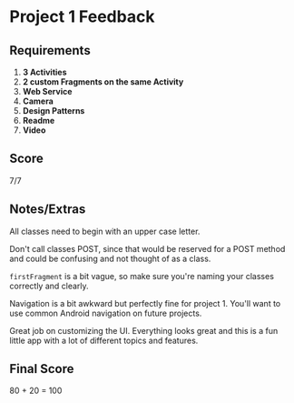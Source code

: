# Project 1 Feedback

## Requirements

1. **3 Activities**
2. **2 custom Fragments on the same Activity**
3. **Web Service**
4. **Camera**
5. **Design Patterns**
6. **Readme**
7. **Video**


## Score
7/7


## Notes/Extras

All classes need to begin with an upper case letter.

Don't call classes POST, since that would be reserved for a POST method and could be confusing and not thought of as a class.

`firstFragment` is a bit vague, so make sure you're naming your classes correctly and clearly.

Navigation is a bit awkward but perfectly fine for project 1. You'll want to use common Android navigation on future projects.

Great job on customizing the UI. Everything looks great and this is a fun little app with a lot of different topics and features.



## Final Score

80 + 20 = 100

